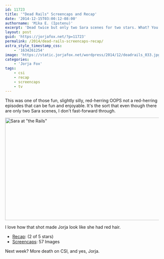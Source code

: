 ```yaml
---
id: 11723
title: '"Dead Rails" Screencaps and Recap'
date: '2014-12-15T03:00:12-08:00'
authorname: 'Mika E. (Ipstenu)'
excerpt: 'Dead twice but only two Sara scenes for two stars. What? You expected more?'
layout: post
guid: 'https://jorjafox.net/?p=11723'
permalink: /2014/dead-rails-screencaps-recap/
astra_style_timestamp_css:
    - '1634261254'
image: 'https://static.jorjafox.net/wordpress/2014/12/deadrails_033.jpg'
categories:
    - 'Jorja Fox'
tags:
    - csi
    - recap
    - screencaps
    - tv
---
```


This was one of those fun, slightly silly, red-herring OOPS not a red-herring episodes that can be fun and enjoyable. It's the sort that even though there are only two Sara scenes, I don't fast-forward through.

<img class="aligncenter size-large wp-image-11724" src="//jfo-static.net/wordpress/2014/12/deadrails_033-900x506.jpg" alt="Sara at &quot;the Rails&quot;" width="600" height="337" />

I love how that shot made Jorja look like she had red hair.
<ul>
 	<li><a href="https://jorjafox.net/wiki/Dead_Rails">Recap</a>: (2 of 5 stars)</li>
 	<li><a href="https://jorjafox.net/gallery/tv/csi/season15/10-deadrails/">Screencaps</a>: 57 Images</li>
</ul>
Next week? More death on CSI, and yes, Jorja.
